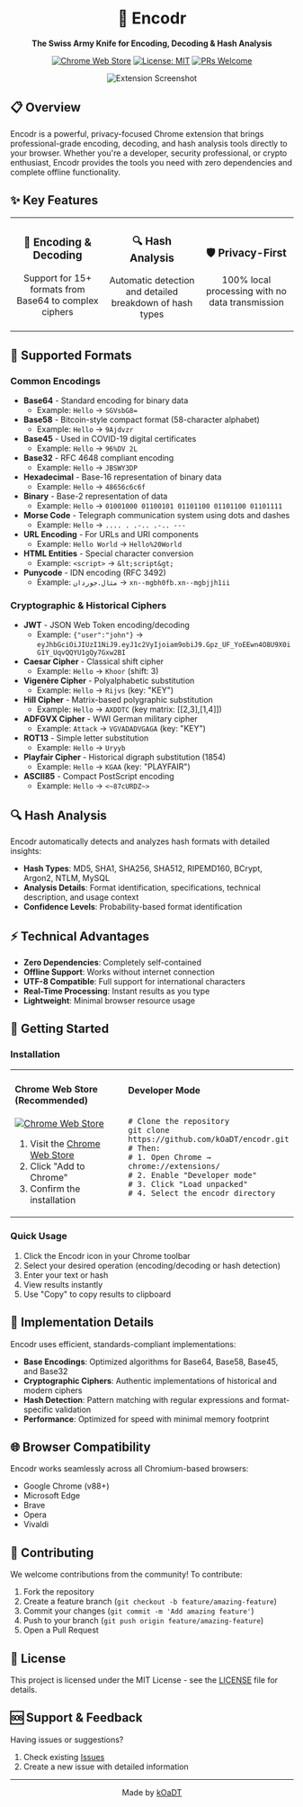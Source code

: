 <div align="center">
  
# 🔐 Encodr

**The Swiss Army Knife for Encoding, Decoding & Hash Analysis**

[![Chrome Web Store](https://img.shields.io/chrome-web-store/v/mbmknbmpajagofnlcaoajkgammegbblg.svg)](https://chromewebstore.google.com/detail/base64-converter/mbmknbmpajagofnlcaoajkgammegbblg)
[![License: MIT](https://img.shields.io/badge/License-MIT-blue.svg)](LICENSE)
[![PRs Welcome](https://img.shields.io/badge/PRs-welcome-brightgreen.svg)](https://github.com/kOaDT/encodr/pulls)

![Extension Screenshot](images/screenshot.png)

</div>

## 📋 Overview

Encodr is a powerful, privacy-focused Chrome extension that brings professional-grade encoding, decoding, and hash analysis tools directly to your browser. Whether you're a developer, security professional, or crypto enthusiast, Encodr provides the tools you need with zero dependencies and complete offline functionality.

## ✨ Key Features

<table>
  <tr>
    <td width="33%">
      <h3 align="center">🔄 Encoding & Decoding</h3>
      <p align="center">Support for 15+ formats from Base64 to complex ciphers</p>
    </td>
    <td width="33%">
      <h3 align="center">🔍 Hash Analysis</h3>
      <p align="center">Automatic detection and detailed breakdown of hash types</p>
    </td>
    <td width="33%">
      <h3 align="center">🛡️ Privacy-First</h3>
      <p align="center">100% local processing with no data transmission</p>
    </td>
  </tr>
</table>

## 🧰 Supported Formats

### Common Encodings
- **Base64** - Standard encoding for binary data
  - Example: `Hello` → `SGVsbG8=`
- **Base58** - Bitcoin-style compact format (58-character alphabet)
  - Example: `Hello` → `9Ajdvzr`
- **Base45** - Used in COVID-19 digital certificates
  - Example: `Hello` → `96%DV 2L`
- **Base32** - RFC 4648 compliant encoding
  - Example: `Hello` → `JBSWY3DP`
- **Hexadecimal** - Base-16 representation of binary data
  - Example: `Hello` → `48656c6c6f`
- **Binary** - Base-2 representation of data
  - Example: `Hello` → `01001000 01100101 01101100 01101100 01101111`
- **Morse Code** - Telegraph communication system using dots and dashes
  - Example: `Hello` → `.... . .-.. .-.. ---`
- **URL Encoding** - For URLs and URI components
  - Example: `Hello World` → `Hello%20World`
- **HTML Entities** - Special character conversion
  - Example: `<script>` → `&lt;script&gt;`
- **Punycode** - IDN encoding (RFC 3492)
  - Example: `مثال.جوردان` → `xn--mgbh0fb.xn--mgbjjh1ii`

### Cryptographic & Historical Ciphers
- **JWT** - JSON Web Token encoding/decoding
  - Example: `{"user":"john"}` → `eyJhbGciOiJIUzI1NiJ9.eyJ1c2VyIjoiam9obiJ9.Gpz_UF_YoEEwn4O8U9X0iG1Y_UqvQQYU1gQy7Gxw2BI`
- **Caesar Cipher** - Classical shift cipher
  - Example: `Hello` → `Khoor` (shift: 3)
- **Vigenère Cipher** - Polyalphabetic substitution
  - Example: `Hello` → `Rijvs` (key: "KEY")
- **Hill Cipher** - Matrix-based polygraphic substitution
  - Example: `Hello` → `AXDDTC` (key matrix: [[2,3],[1,4]])
- **ADFGVX Cipher** - WWI German military cipher
  - Example: `Attack` → `VGVADADVGAGA` (key: "KEY")
- **ROT13** - Simple letter substitution
  - Example: `Hello` → `Uryyb`
- **Playfair Cipher** - Historical digraph substitution (1854)
  - Example: `Hello` → `KGAA` (key: "PLAYFAIR")
- **ASCII85** - Compact PostScript encoding
  - Example: `Hello` → `<~87cURDZ~>`

## 🔍 Hash Analysis

Encodr automatically detects and analyzes hash formats with detailed insights:

- **Hash Types**: MD5, SHA1, SHA256, SHA512, RIPEMD160, BCrypt, Argon2, NTLM, MySQL
- **Analysis Details**: Format identification, specifications, technical description, and usage context
- **Confidence Levels**: Probability-based format identification

## ⚡ Technical Advantages

- **Zero Dependencies**: Completely self-contained
- **Offline Support**: Works without internet connection
- **UTF-8 Compatible**: Full support for international characters
- **Real-Time Processing**: Instant results as you type
- **Lightweight**: Minimal browser resource usage

## 🚀 Getting Started

### Installation

<table>
  <tr>
    <td width="60%">
      <h4>Chrome Web Store (Recommended)</h4>
      <p>
        <a href="https://chromewebstore.google.com/detail/base64-converter/mbmknbmpajagofnlcaoajkgammegbblg">
          <img src="https://img.shields.io/badge/Chrome%20Web%20Store-Add%20to%20Chrome-green" alt="Chrome Web Store" />
        </a>
      </p>
      <ol>
        <li>Visit the <a href="https://chromewebstore.google.com/detail/base64-converter/mbmknbmpajagofnlcaoajkgammegbblg">Chrome Web Store</a></li>
        <li>Click "Add to Chrome"</li>
        <li>Confirm the installation</li>
      </ol>
    </td>
    <td width="40%">
      <h4>Developer Mode</h4>
      <pre><code>
# Clone the repository
git clone https://github.com/kOaDT/encodr.git
# Then:
# 1. Open Chrome → chrome://extensions/
# 2. Enable "Developer mode"
# 3. Click "Load unpacked"
# 4. Select the encodr directory
      </code></pre>
    </td>
  </tr>
</table>

### Quick Usage

1. Click the Encodr icon in your Chrome toolbar
2. Select your desired operation (encoding/decoding or hash detection)
3. Enter your text or hash
4. View results instantly
5. Use "Copy" to copy results to clipboard

## 🧩 Implementation Details

Encodr uses efficient, standards-compliant implementations:

- **Base Encodings**: Optimized algorithms for Base64, Base58, Base45, and Base32
- **Cryptographic Ciphers**: Authentic implementations of historical and modern ciphers
- **Hash Detection**: Pattern matching with regular expressions and format-specific validation
- **Performance**: Optimized for speed with minimal memory footprint

## 🌐 Browser Compatibility

Encodr works seamlessly across all Chromium-based browsers:

- Google Chrome (v88+)
- Microsoft Edge
- Brave
- Opera
- Vivaldi

## 🤝 Contributing

We welcome contributions from the community! To contribute:

1. Fork the repository
2. Create a feature branch (`git checkout -b feature/amazing-feature`)
3. Commit your changes (`git commit -m 'Add amazing feature'`)
4. Push to your branch (`git push origin feature/amazing-feature`)
5. Open a Pull Request

## 📄 License

This project is licensed under the MIT License - see the [LICENSE](LICENSE) file for details.

## 🆘 Support & Feedback

Having issues or suggestions?

1. Check existing [Issues](https://github.com/kOaDT/encodr/issues)
2. Create a new issue with detailed information

---

<div align="center">
  <p>Made by <a href="https://github.com/kOaDT">kOaDT</a></p>
</div>